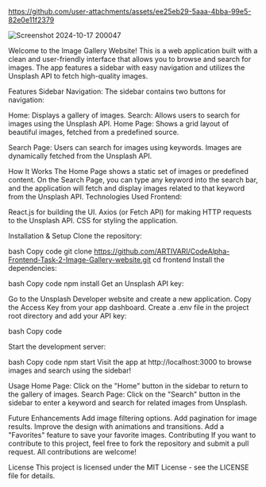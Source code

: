
https://github.com/user-attachments/assets/ee25eb29-5aaa-4bba-99e5-82e0e11f2379

![Screenshot 2024-10-17 200047](https://github.com/user-attachments/assets/712da3f9-83e6-4e37-a68e-7a03f6a67680)



Welcome to the Image Gallery Website! This is a web application built with a clean and user-friendly interface that allows you to browse and search for images. The app features a sidebar with easy navigation and utilizes the Unsplash API to fetch high-quality images.

Features
Sidebar Navigation:
The sidebar contains two buttons for navigation:

Home: Displays a gallery of images.
Search: Allows users to search for images using the Unsplash API.
Home Page:
Shows a grid layout of beautiful images, fetched from a predefined source.

Search Page:
Users can search for images using keywords. Images are dynamically fetched from the Unsplash API.

How It Works
The Home Page shows a static set of images or predefined content.
On the Search Page, you can type any keyword into the search bar, and the application will fetch and display images related to that keyword from the Unsplash API.
Technologies Used
Frontend:

React.js for building the UI.
Axios (or Fetch API) for making HTTP requests to the Unsplash API.
CSS for styling the application.

Installation & Setup
Clone the repository:

bash
Copy code
git clone https://github.com/ARTIVARI/CodeAlpha-Frontend-Task-2-Image-Gallery-website.git
cd frontend
Install the dependencies:

bash
Copy code
npm install
Get an Unsplash API key:

Go to the Unsplash Developer website and create a new application.
Copy the Access Key from your app dashboard.
Create a .env file in the project root directory and add your API key:

bash
Copy code

Start the development server:

bash
Copy code
npm start
Visit the app at http://localhost:3000 to browse images and search using the sidebar!

Usage
Home Page: Click on the "Home" button in the sidebar to return to the gallery of images.
Search Page: Click on the "Search" button in the sidebar to enter a keyword and search for related images from Unsplash.


Future Enhancements
Add image filtering options.
Add pagination for image results.
Improve the design with animations and transitions.
Add a "Favorites" feature to save your favorite images.
Contributing
If you want to contribute to this project, feel free to fork the repository and submit a pull request. All contributions are welcome!

License
This project is licensed under the MIT License - see the LICENSE file for details.
